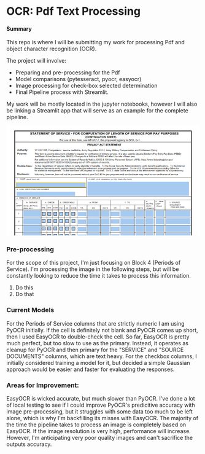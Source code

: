 # OCR: Pdf Text Processing

#### Summary

This repo is where I will be submitting my work for processing Pdf and object character recognition (OCR).

The project will involve:
- Preparing and pre-processing for the Pdf
- Model comparisons (pytesseract, pyocr, easyocr)
- Image processing for check-box selected determination
- Final Pipeline process with Streamlit.

My work will be mostly located in the jupyter notebooks, however I will also be linking a Streamlit app that will serve as an example for the complete pipeline.

![1506](https://github.com/calebsmo/Springboard/blob/main/Springboard%20Projects/OCR/Example.png)

### Pre-processing
For the scope of this project, I'm just focusing on Block 4 (Periods of Service). I'm processing the image in the following steps, but will be constantly looking to reduce the time it takes to process this information.

1. Do this
2. Do that

### Current Models
For the Periods of Service columns that are strictly numeric I am using PyOCR initially. If the cell is definitely not blank and PyOCR comes up short, then I used EasyOCR to double-check the cell. So far, EasyOCR is pretty much perfect, but too slow to use as the primary. Instead, it operates as cleanup for PyOCR and then primary for the "SERVICE" and "SOURCE DOCUMENTS" columns, which are text heavy. For the checkbox columns, I initially considered training a model for it, but decided a simple Gaussian approach would be easier and faster for evaluating the responses.

### Areas for Improvement:
EasyOCR is wicked accurate, but much slower than PyOCR. I've done a lot of local testing to see if I could improve PyOCR's predicitive accuracy with image pre-processing, but it struggles with some data too much to be left alone, which is why I'm backfilling its misses with EasyOCR. The majority of the time the pipeline takes to process an image is completely based on EasyOCR. If the image resolution is very high, performance will increase. However, I'm anticipating very poor quality images and can't sacrifice the outputs accuracy.
